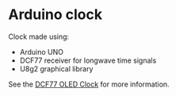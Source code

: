 # Arduino clock

Clock made using:

* Arduino UNO
* DCF77 receiver for longwave time signals
* U8g2 graphical library

See the [DCF77 OLED Clock](https://www.hackster.io/edwin-martin/dcf77-oled-clock-8a860a) for more information.
